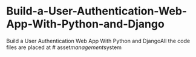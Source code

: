 # Build-a-User-Authentication-Web-App-With-Python-and-Django
Build a User Authentication Web App With Python and DjangoAll the code files are placed at
#   a s s e t _ m a n a g e m e n t _ s y s t e m  
 